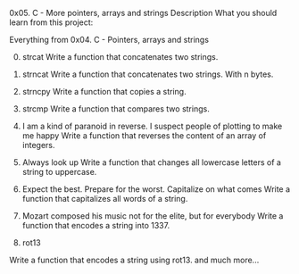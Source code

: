 0x05. C - More pointers, arrays and strings
Description
What you should learn from this project:

Everything from 0x04. C - Pointers, arrays and strings

0. strcat
Write a function that concatenates two strings.

1. strncat
Write a function that concatenates two strings. With n bytes.

2. strncpy
Write a function that copies a string.

3. strcmp
Write a function that compares two strings.

4. I am a kind of paranoid in reverse. I suspect people of plotting to make me happy
Write a function that reverses the content of an array of integers.

5. Always look up
Write a function that changes all lowercase letters of a string to uppercase.

6. Expect the best. Prepare for the worst. Capitalize on what comes
Write a function that capitalizes all words of a string.

7. Mozart composed his music not for the elite, but for everybody
Write a function that encodes a string into 1337.

8. rot13 
 
Write a function that encodes a string using rot13. and much more...
